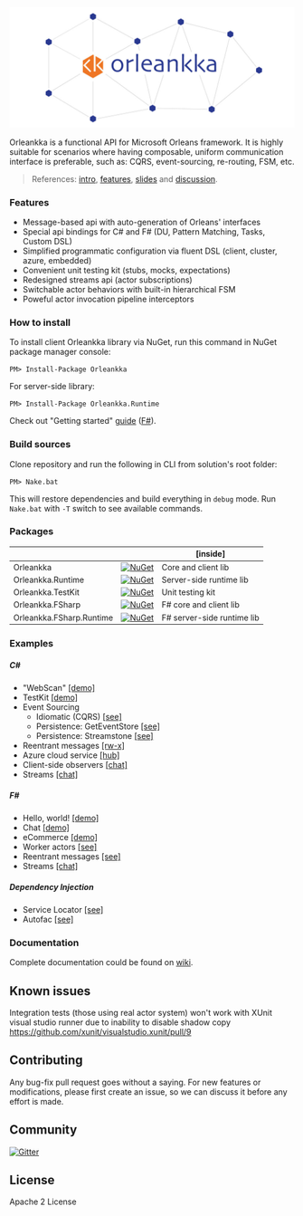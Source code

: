 ![Orleankka Logo](Logo.Wide.jpg)

Orleankka is a functional API for Microsoft Orleans framework. It is highly suitable for scenarios where having composable, uniform communication interface is preferable, such as: CQRS, event-sourcing, re-routing, FSM, etc. 

> References: [intro](https://www.youtube.com/watch?v=07Up88bpl20), [features](https://www.youtube.com/watch?v=FKL-PS8Q9ac), [slides](https://docs.google.com/presentation/d/1brM4SS-uJBRMZs-CdOZoJ0KUgrnPXXwrOXnYgfLL4Nk/edit#slide=id.p4) and [discussion](https://github.com/dotnet/orleans/issues/42).

### Features

+ Message-based api with auto-generation of Orleans' interfaces
+ Special api bindings for C# and F# (DU, Pattern Matching, Tasks, Custom DSL)
+ Simplified programmatic configuration via fluent DSL (client, cluster, azure, embedded)
+ Convenient unit testing kit (stubs, mocks, expectations)
+ Redesigned streams api (actor subscriptions)
+ Switchable actor behaviors with built-in hierarchical FSM
+ Poweful actor invocation pipeline interceptors

### How to install

To install client Orleankka library via NuGet, run this command in NuGet package manager console:

	PM> Install-Package Orleankka

For server-side library:

	PM> Install-Package Orleankka.Runtime

Check out "Getting started" [guide](https://github.com/yevhen/Orleankka/wiki/Getting-Started-%28C%23%29) ([F#](https://github.com/yevhen/Orleankka/wiki/Getting-Started-%28F%23%29)).

### Build sources

Clone repository and run the following in CLI from solution's root folder:

	PM> Nake.bat

This will restore dependencies and build everything in `debug` mode. Run `Nake.bat` with `-T` switch to see available commands.


### Packages

|  |  | [inside]
| ------- |:----:| ---------- |
| Orleankka | [![NuGet](https://img.shields.io/nuget/v/Orleankka.svg?style=flat)](https://www.nuget.org/packages/Orleankka/) | Core and client lib
| Orleankka.Runtime | [![NuGet](https://img.shields.io/nuget/v/Orleankka.Runtime.svg?style=flat)](https://www.nuget.org/packages/Orleankka/) | Server-side runtime lib
| Orleankka.TestKit | [![NuGet](https://img.shields.io/nuget/v/Orleankka.TestKit.svg?style=flat)](https://www.nuget.org/packages/Orleankka.TestKit/) | Unit testing kit
| Orleankka.FSharp | [![NuGet](https://img.shields.io/nuget/v/Orleankka.FSharp.svg?style=flat)](https://www.nuget.org/packages/Orleankka.FSharp/) | F# core and client lib
| Orleankka.FSharp.Runtime | [![NuGet](https://img.shields.io/nuget/v/Orleankka.FSharp.Runtime.svg?style=flat)](https://www.nuget.org/packages/Orleankka.FSharp.Runtime/) | F# server-side runtime lib

### Examples

##### C&#35;

+ "WebScan" [[demo]](Source/Demo.App)
+ TestKit [[demo]](Source/Demo.App.Tests)
+ Event Sourcing 
	+ Idiomatic (CQRS) [[see]](Source/Example.EventSourcing.Idiomatic)
	+ Persistence: GetEventStore [[see]](Source/Example.EventSourcing.Persistence.GES)
	+ Persistence: Streamstone [[see]](Source/Example.EventSourcing.Persistence.Streamstone)
+ Reentrant messages [[rw-x]](Source/Example.Reentrant)
+ Azure cloud service [[hub]](Source/Example.Azure.Cluster)
+ Client-side observers [[chat]](Source/Example.Observers.Chat.Client)
+ Streams [[chat]](Source/Example.Streams.Chat.Server)

##### F&#35;

+ Hello, world! [[demo]](Source/FSharp.Demo.HelloWorld) 
+ Chat  [[demo]](Source/FSharp.Demo.Chat.Server)
+ eCommerce [[demo]](Source/FSharp.Demo.Shop)
+ Worker actors [[see]](Source/FSharp.Demo.Worker)
+ Reentrant messages [[see]](Source/FSharp.Demo.Reentrant)
+ Streams [[chat]](Source/FSharp.Example.Streams.Chat.Actors)

##### Dependency Injection

+ Service Locator [[see]](Source/Demo.App)
+ Autofac [[see]](Source/Example.DependencyInjection.Autofac)

### Documentation

Complete documentation could be found on [wiki](https://github.com/yevhen/Orleankka/wiki).

## Known issues

Integration tests (those using real actor system) won't work with XUnit visual studio runner due to inability to disable shadow copy https://github.com/xunit/visualstudio.xunit/pull/9

## Contributing

Any bug-fix pull request goes without a saying. For new features or modifications, please first create an issue, so we can discuss it before any effort is made.

## Community

[![Gitter](https://badges.gitter.im/Join%20Chat.svg)](https://gitter.im/OrleansContrib/Orleankka?utm_source=badge&utm_medium=badge&utm_campaign=pr-badge&utm_content=badge)

## License

Apache 2 License
